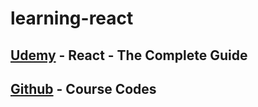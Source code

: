 # learning-react

## [Udemy](https://www.udemy.com/course/react-the-complete-guide-incl-redux/) - React - The Complete Guide
## [Github](https://github.com/academind/react-complete-guide-code) - Course Codes
